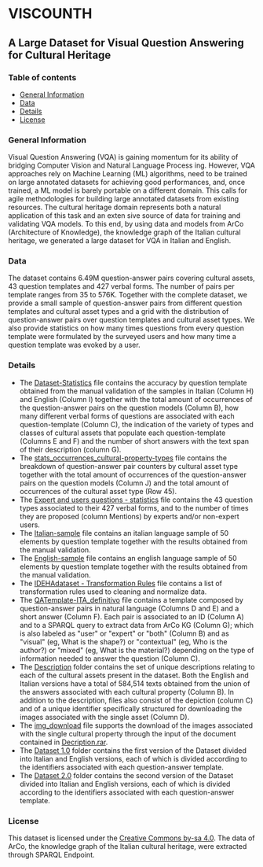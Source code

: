 # VISCOUNTH
## A Large Dataset for Visual Question Answering for Cultural Heritage

### Table of contents
* [General Information](#general-information)
* [Data](#data)
* [Details](#details)
* [License](#license)

### General Information
Visual Question Answering (VQA) is gaining momentum for its ability of bridging Computer Vision and Natural Language Process ing. However, VQA approaches rely on Machine Learning (ML) algorithms, need to be trained on large annotated datasets for achieving good performances, and, once trained, a ML model is barely portable on a different domain. This calls for agile methodologies for building large annotated datasets from existing resources. The cultural heritage domain represents both a natural application of this task and an exten sive source of data for training and validating VQA models. To this end, by using data and models from ArCo (Architecture of Knowledge), the knowledge graph of the Italian cultural heritage, we generated a large dataset for VQA in Italian and English. 

### Data
The dataset contains 6.49M question-answer pairs covering cultural assets, 43 question templates and 427 verbal forms. The number of pairs per template ranges from 35 to 576K.
Together with the complete dataset, we provide a small sample of question-answer pairs from different question templates and cultural asset types and a grid with the distribution of question-answer pairs over question templates and cultural asset types. 
We also provide statistics on how many times questions from every question template were formulated by the surveyed users and how many time a question template was evoked by a user.

### Details
- The [Dataset-Statistics](https://github.com/misael77/IDEHAdataset/blob/master/Dataset-statistics.xlsx) file contains the accuracy by question template obtained from the manual validation of the samples in Italian (Column H) and English (Column I) together with the total amount of occurrences of the question-answer pairs on the question models (Column B), how many different verbal forms of questions are associated with each question-template (Column C), the indication of the variety of types and classes of cultural assets that populate each question-template (Columns E and F) and the number of short answers with the text span of their description (column G).
- The [stats_occurrences_cultural-property-types](https://github.com/misael77/IDEHAdataset/blob/master/stats_occurrences_cultural-property-types.xlsx) file contains the breakdown of question-answer pair counters by cultural asset type together with the total amount of occurrences of the question-answer pairs on the question models (Column J) and the total amount of occurrences of the cultural asset type (Row 45).
- The [Expert and users questions - statistics](https://github.com/misael77/IDEHAdataset/blob/master/Expert%20and%20users%20questions%20-%20statistics.xlsx) file contains the 43 question types associated to their 427 verbal forms, and to the number of times they are proposed (column Mentions) by experts and/or non-expert users.
- The [Italian-sample](https://github.com/misael77/IDEHAdataset/blob/master/Italian-sample.xlsx) file contains an italian language sample of 50 elements by question template together with the results obtained from the manual validation.
- The [English-sample](https://github.com/misael77/IDEHAdataset/blob/master/English-sample.xlsx) file contains an english language sample of 50 elements by question template together with the results obtained from the manual validation.
- The [IDEHAdataset - Transformation Rules](https://github.com/misael77/IDEHAdataset/blob/master/IDEHAdataset%20-%20Transformation%20Rules.xlsx) file contains a list of transformation rules used to cleaning and normalize data.
- The [QATemplate-ITA_definitivo](https://github.com/misael77/IDEHAdataset/blob/master/QATemplate-ITA_definitivo%20.xlsx) file contains a template composed by question-answer pairs in natural language (Columns D and E) and a short answer (Column F). Each pair is associated to an ID (Column A) and to a SPARQL query to extract data from ArCo KG (Column G); which is also labeled as "user" or "expert" or "both" (Column B) and as "visual" (eg, What is the shape?) or "contextual" (eg, Who is the author?) or "mixed" (eg, What is the material?) depending on the type of information needed to answer the question (Column C).
- The [Description](https://github.com/misael77/IDEHAdataset/blob/master/Description) folder contains the set of unique descriptions relating to each of the cultural assets present in the dataset. Both the English and Italian versions have a total of 584,514 texts obtained from the union of the answers associated with each cultural property (Column B). In addition to the description, files also consist of the depiction (column C) and of a unique identifier specifically structured for downloading the images associated with the single asset (Column D).
- The [img_download](https://github.com/misael77/IDEHAdataset/blob/master/img_download.py) file supports the download of the images associated with the single cultural property through the input of the document contained in [Decription.rar](https://github.com/misael77/IDEHAdataset/blob/master/Description).
- The [Dataset 1.0](https://github.com/misael77/IDEHAdataset/tree/master/Dataset1.0) folder contains the first version of the Dataset divided into Italian and English versions, each of which is divided according to the identifiers associated with each question-answer template.
- The [Dataset 2.0](https://github.com/misael77/IDEHAdataset/tree/master/Dataset2.0) folder contains the second version of the Dataset divided into Italian and English versions, each of which is divided according to the identifiers associated with each question-answer template.

### License
This dataset is licensed under the [Creative Commons by-sa 4.0](https://creativecommons.org/licenses/by-sa/4.0/). The data of ArCo, the knowledge graph of the Italian cultural heritage, were extracted through SPARQL Endpoint. 

